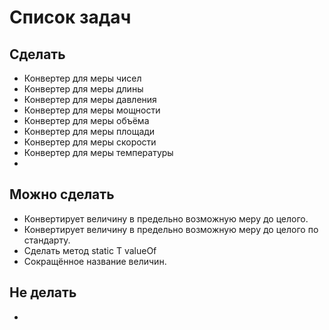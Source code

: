 # Список задач
## Сделать
* Конвертер для меры чисел
* Конвертер для меры длины
* Конвертер для меры давления
* Конвертер для меры мощности
* Конвертер для меры объёма
* Конвертер для меры площади
* Конвертер для меры скорости
* Конвертер для меры температуры
*

## Можно сделать
* Конвертирует величину в предельно возможную меру до целого.
* Конвертирует величину в предельно возможную меру до целого по стандарту.
* Сделать метод static T valueOf
* Сокращённое название величин.

## Не делать
*
